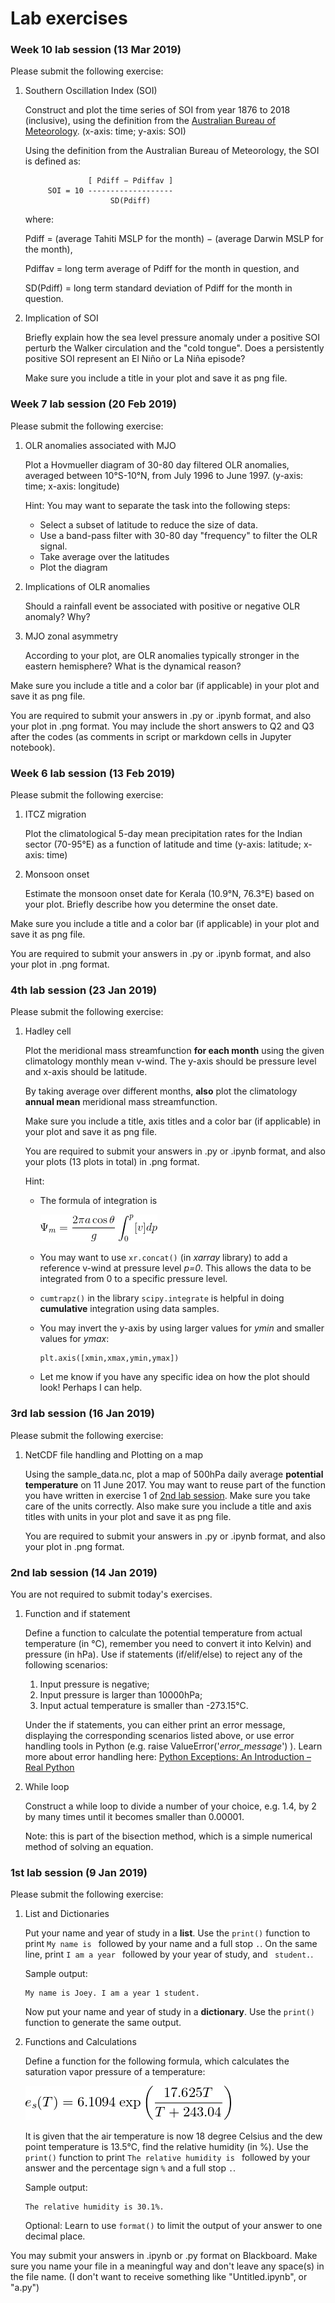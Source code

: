 # Lab exercises 

### Week 10 lab session (13 Mar 2019) 

Please submit the following exercise:

1. Southern Oscillation Index (SOI)

   Construct and plot the time series of SOI from year 1876 to 2018 (inclusive), using the definition from the [Australian Bureau of Meteorology](http://www.bom.gov.au/climate/current/soi2.shtml). (x-axis: time; y-axis: SOI)
   
   Using the definition from the Australian Bureau of Meteorology, the SOI is defined as:
   
   		             [ Pdiff − Pdiffav ]
		    SOI = 10 -------------------
		                  SD(Pdiff)
	
   where:
   
   Pdiff   =   (average Tahiti MSLP for the month) − (average Darwin MSLP for the month),
   
   Pdiffav   =   long term average of Pdiff for the month in question, and
   
   SD(Pdiff)   =   long term standard deviation of Pdiff for the month in question. 
   
1. Implication of SOI

   Briefly explain how the sea level pressure anomaly under a positive SOI perturb the Walker circulation and the "cold tongue". Does a persistently positive SOI represent an El Niño or La Niña episode?
   
   Make sure you include a title in your plot and save it as png file.

### Week 7 lab session (20 Feb 2019) 

Please submit the following exercise:

1. OLR anomalies associated with MJO

   Plot a Hovmueller diagram of 30-80 day filtered OLR anomalies, averaged between 10°S-10°N, from July 1996 to June 1997. (y-axis: time; x-axis: longitude)
   
   Hint: You may want to separate the task into the following steps:
   - Select a subset of latitude to reduce the size of data.
   - Use a band-pass filter with 30-80 day "frequency" to filter the OLR signal.
   - Take average over the latitudes
   - Plot the diagram
   
1. Implications of OLR anomalies

   Should a rainfall event be associated with positive or negative OLR anomaly? Why? 

1. MJO zonal asymmetry

   According to your plot, are OLR anomalies typically stronger in the eastern hemisphere? What is the dynamical reason?
   
Make sure you include a title and a color bar (if applicable) in your plot and save it as png file.
   
You are required to submit your answers in .py or .ipynb format, and also your plot in .png format. You may include the short answers to Q2 and Q3 after the codes (as comments in script or markdown cells in Jupyter notebook). 

### Week 6 lab session (13 Feb 2019) 

Please submit the following exercise:

1. ITCZ migration 

   Plot the climatological 5-day mean precipitation rates for the Indian sector (70-95°E) as a function of latitude and time (y-axis: latitude; x-axis: time)

1. Monsoon onset

   Estimate the monsoon onset date for Kerala (10.9°N, 76.3°E) based on your plot. Briefly describe how you determine the onset date.

Make sure you include a title and a color bar (if applicable) in your plot and save it as png file.

You are required to submit your answers in .py or .ipynb format, and also your plot in .png format. 

### 4th lab session (23 Jan 2019)

Please submit the following exercise:

1. Hadley cell

   Plot the meridional mass streamfunction **for each month** using the given climatology monthly mean v-wind. The y-axis should be pressure level and x-axis should be latitude.
   
   By taking average over different months, **also** plot the climatology **annual mean** meridional mass streamfunction. 
   
   Make sure you include a title, axis titles and a color bar (if applicable) in your plot and save it as png file.
   
   You are required to submit your answers in .py or .ipynb format, and also your plots (13 plots in total) in .png format.
   
   Hint: 
   - The formula of integration is
   
     ![mass streamfunction](./images/mass_streamfunction.png)
   
   - You may want to use `xr.concat()` (in *xarray* library) to add a reference v-wind at pressure level *p=0*. This allows the data to be integrated from 0 to a specific pressure level.
   - `cumtrapz()` in the library `scipy.integrate` is helpful in doing **cumulative** integration using data samples.
   - You may invert the y-axis by using larger values for *ymin* and smaller values for *ymax*:
     ```
     plt.axis([xmin,xmax,ymin,ymax])
     ```
   - Let me know if you have any specific idea on how the plot should look! Perhaps I can help.
   
### 3rd lab session (16 Jan 2019)

Please submit the following exercise:

1. NetCDF file handling and Plotting on a map

   Using the sample_data.nc, plot a map of 500hPa daily average **potential temperature** on 11 June 2017. You may want to reuse part of the function you have written in exercise 1 of [2nd lab session](./Exercise.md#2nd-lab-session-14-jan-2019). Make sure you take care of the units correctly. Also make sure you include a title and axis titles with units in your plot and save it as png file.
   
   You are required to submit your answers in .py or .ipynb format, and also your plot in .png format.
   
### 2nd lab session (14 Jan 2019)

You are not required to submit today's exercises.

1. Function and if statement

   Define a function to calculate the potential temperature from actual temperature (in °C), remember you need to convert it into Kelvin) and pressure (in hPa). Use if statements (if/elif/else) to reject any of the following scenarios:
   1. Input pressure is negative;
   2. Input pressure is larger than 10000hPa;
   3. Input actual temperature is smaller than -273.15°C.
   
   Under the if statements, you can either print an error message, displaying the corresponding scenarios listed above, or use error handling tools in Python (e.g. raise ValueError('*error_message*') ). Learn more about error handling here: [Python Exceptions: An Introduction – Real Python](https://realpython.com/python-exceptions/)

2. While loop

   Construct a while loop to divide a number of your choice, e.g. 1.4, by 2 by many times until it becomes smaller than 0.00001.
   
   Note: this is part of the bisection method, which is a simple numerical method of solving an equation.


### 1st lab session (9 Jan 2019)

Please submit the following exercise:

1. List and Dictionaries

   Put your name and year of study in a **list**. Use the `print()` function to print `My name is ` followed by your name and a full stop `.`. On the same line, print `I am a year ` followed by your year of study, and ` student.`. 

   Sample output:
   ``` 
   My name is Joey. I am a year 1 student.
   ```
   Now put your name and year of study in a **dictionary**. Use the `print()` function to generate the same output.

1. Functions and Calculations

   Define a function for the following formula, which calculates the saturation vapor pressure of a temperature:

   ![Saturation vapour pressure](./images/sat_vapor_pressure.png)

   It is given that the air temperature is now 18 degree Celsius and the dew point temperature is 13.5°C, find the relative humidity (in %). Use the `print()` function to print `The relative humidity is ` followed by your answer and the percentage sign `%` and a full stop `.`. 

   Sample output:
   ``` 
   The relative humidity is 30.1%.
   ```
   Optional: Learn to use `format()` to limit the output of your answer to one decimal place.

You may submit your answers in .ipynb or .py format on Blackboard. Make sure you name your file in a meaningful way and don't leave any space(s) in the file name. (I don't want to receive something like "Untitled.ipynb", or "a.py")
